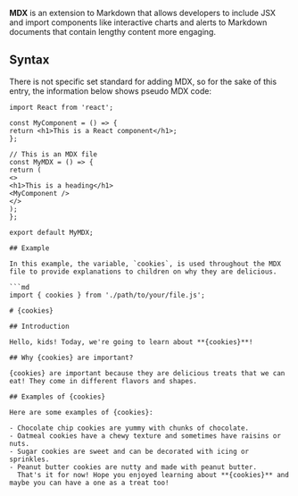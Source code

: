 ﻿---
Title: 'MDX'
Description: 'MDX is an extension where JSX, a syntax extension where HTML-like code is implemented in a JavaScript file, can be added to Markdown documents.'
Subjects:
  - 'Developer Tools'
  - 'Web Development'
Tags:
  - 'Formatting'
  - 'Documentation'
CatalogContent:
  - 'learn-html'
  - 'paths/front-end-engineer-career-path'
---

**MDX** is an extension to Markdown that allows developers to include JSX and import components like interactive charts and alerts to Markdown documents that contain lengthy content more engaging.

## Syntax

There is not specific set standard for adding MDX, so for the sake of this entry, the information below shows pseudo MDX code:

```pseudo
import React from 'react';

const MyComponent = () => {
return <h1>This is a React component</h1>;
};

// This is an MDX file
const MyMDX = () => {
return (
<>
<h1>This is a heading</h1>
<MyComponent />
</>
);
};

export default MyMDX;

## Example

In this example, the variable, `cookies`, is used throughout the MDX file to provide explanations to children on why they are delicious.

```md
import { cookies } from './path/to/your/file.js';

# {cookies}

## Introduction

Hello, kids! Today, we're going to learn about **{cookies}**!

## Why {cookies} are important?

{cookies} are important because they are delicious treats that we can eat! They come in different flavors and shapes.

## Examples of {cookies}

Here are some examples of {cookies}:

- Chocolate chip cookies are yummy with chunks of chocolate.
- Oatmeal cookies have a chewy texture and sometimes have raisins or nuts.
- Sugar cookies are sweet and can be decorated with icing or sprinkles.
- Peanut butter cookies are nutty and made with peanut butter.
  That's it for now! Hope you enjoyed learning about **{cookies}** and maybe you can have a one as a treat too!
```
